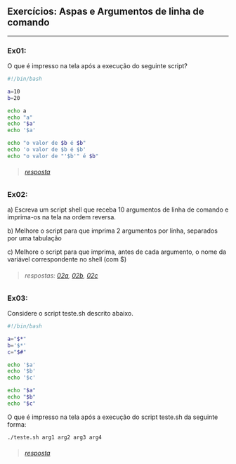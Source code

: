 ## Exercícios: Aspas e Argumentos de linha de comando
 - - - - - - - 
### Ex01:

O que é impresso na tela após a execução do seguinte script?
``` bash
#!/bin/bash

a=10
b=20

echo a
echo "a"
echo "$a"
echo '$a'

echo "o valor de $b é $b"
echo 'o valor de $b é $b'
echo "o valor de "'$b'" é $b"

```
> ######  [resposta](https://github.com/yanevasquez/Shellscript_study/blob/master/00.scripts_basicos/02.argumentos/ex1.sh)

### Ex02:

a) Escreva um script shell que receba 10 argumentos de linha de comando e imprima-os na tela na ordem reversa.

b) Melhore o script para que imprima 2 argumentos por linha, separados por uma tabulação

c) Melhore o script para que imprima, antes de cada argumento, o nome da variável correspondente no shell (com $)

>###### respostas: [02a](https://github.com/yanevasquez/Shellscript_study/blob/master/00.scripts_basicos/02.argumentos/ex2a.sh), [02b](https://github.com/yanevasquez/Shellscript_study/blob/master/00.scripts_basicos/02.argumentos/ex2b.sh), [02c](https://github.com/yanevasquez/Shellscript_study/blob/master/00.scripts_basicos/02.argumentos/ex2c.sh)


### Ex03:

Considere o script teste.sh descrito abaixo.

```bash
#!/bin/bash

a="$*"
b='$*'
c="$#"

echo '$a'
echo '$b'
echo '$c'

echo "$a"
echo "$b"
echo "$c"
```
O que é impresso na tela após a execução do script teste.sh da seguinte forma:
```bash
./teste.sh arg1 arg2 arg3 arg4
```

> ###### [resposta](https://github.com/yanevasquez/Shellscript_study/blob/master/00.scripts_basicos/02.argumentos/ex3.sh)

